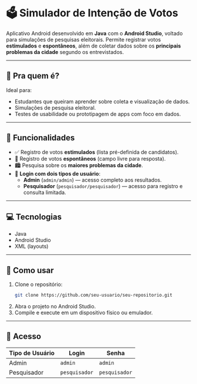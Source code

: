 # 🗳️ Simulador de Intenção de Votos

Aplicativo Android desenvolvido em **Java** com o **Android Studio**, voltado para simulações de pesquisas eleitorais. Permite registrar votos **estimulados** e **espontâneos**, além de coletar dados sobre os **principais problemas da cidade** segundo os entrevistados.

---

## 🎯 Pra quem é?

Ideal para:
- Estudantes que queiram aprender sobre coleta e visualização de dados.
- Simulações de pesquisa eleitoral.
- Testes de usabilidade ou prototipagem de apps com foco em dados.

---

## 🔧 Funcionalidades

- ✅ Registro de votos **estimulados** (lista pré-definida de candidatos).  
- 📝 Registro de votos **espontâneos** (campo livre para resposta).  
- 🏙️ Pesquisa sobre os **maiores problemas da cidade**.  
- 👤 **Login com dois tipos de usuário**:
  - **Admin** (`admin/admin`) — acesso completo aos resultados.
  - **Pesquisador** (`pesquisador/pesquisador`) — acesso para registro e consulta limitada.

---

## 💻 Tecnologias

- Java  
- Android Studio  
- XML (layouts)

---

## 🚀 Como usar

1. Clone o repositório:
   ```bash
   git clone https://github.com/seu-usuario/seu-repositorio.git
   ```
2. Abra o projeto no Android Studio.
3. Compile e execute em um dispositivo físico ou emulador.

---

## 🔐 Acesso

| Tipo de Usuário | Login        | Senha         |
|-----------------|--------------|---------------|
| Admin           | `admin`      | `admin`       |
| Pesquisador     | `pesquisador`| `pesquisador` |
